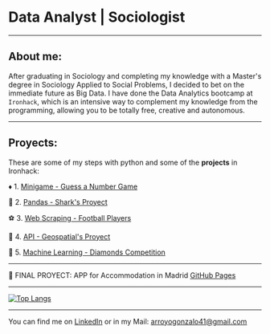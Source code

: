 # Data Analyst | Sociologist

----

## About me:

After graduating in Sociology and completing my knowledge with a Master's degree in Sociology Applied to Social Problems, I decided to bet on the immediate future as Big Data. I have done the Data Analytics bootcamp at `Ironhack`, which is an intensive way to complement my knowledge from the programming, allowing you to be totally free, creative and autonomous.

-----

## Proyects:

These are some of my steps with python and some of the **projects** in Ironhack:


:diamonds: 1. [Minigame - Guess a Number Game](https://github.com/Gon41/1-Minigame-Guess-a-Number-Game) 

:dolphin: 2. [Pandas - Shark's Proyect](https://github.com/Gon41/2-Pandas-Proyect-Sharks) 

:soccer: 3. [Web Scraping - Football Players](https://github.com/Gon41/3-Pipelines-Web-Scraping-Football-Players) 

:satellite: 4. [API - Geospatial's Proyect](https://github.com/Gon41/4-Geospatial-Project) 

:gem: 5. [Machine Learning - Diamonds Competition](https://github.com/Gon41/5-Diamonds-Competition-Machine-Learning)


-----

:house_with_garden: FINAL PROYECT: APP for Accommodation in Madrid [GitHub Pages](https://github.com/Gon41/FINAL-PROYECT-APP-for-Accommodation-in-Madrid)




-----


[![Top Langs](https://github-readme-stats.vercel.app/api/top-langs/?username=Gon41&layout=compact)](https://github.com/Gon41/github-readme-stats)



---

You can find me on [LinkedIn](https://www.linkedin.com/in/gonzaloarroyotomas/) or in my Mail: arroyogonzalo41@gmail.com


<!--
**Gon41/Gon41** is a ✨ _special_ ✨ repository because its `README.md` (this file) appears on your GitHub profile.

Here are some ideas to get you started:

- 🔭 I’m currently working on ...
- 🌱 I’m currently learning ...
- 👯 I’m looking to collaborate on ...
- 🤔 I’m looking for help with ...
- 💬 Ask me about ...
- 📫 How to reach me: ...
- 😄 Pronouns: ...
- ⚡ Fun fact: ...
-->
